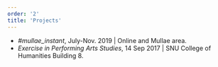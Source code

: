 ```yaml
---
order: '2'
title: 'Projects'
---
```


- *#mullae\_instant*, July-Nov. 2019 | Online and Mullae area.
- *Exercise in Performing Arts Studies*, 14 Sep 2017 | SNU College of Humanities Building 8.
